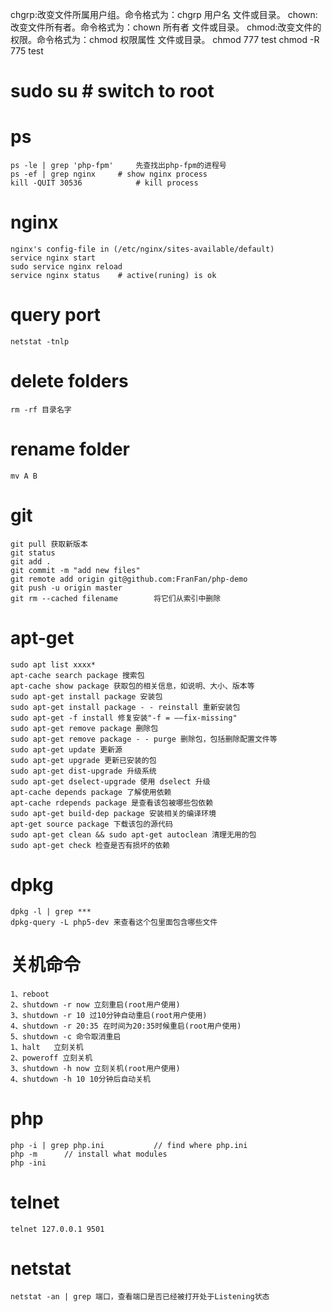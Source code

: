 chgrp:改变文件所属用户组。命令格式为：chgrp 用户名 文件或目录。
chown:改变文件所有者。命令格式为：chown 所有者 文件或目录。
chmod:改变文件的权限。命令格式为：chmod 权限属性 文件或目录。
        chmod 777 test
        chmod -R 775 test

# sudo su   # switch to root

# ps
	ps -le | grep 'php-fpm'   	先查找出php-fpm的进程号
	ps -ef | grep nginx     # show nginx process
	kill -QUIT 30536        	# kill process

# nginx
	nginx's config-file in (/etc/nginx/sites-available/default)
	service nginx start
	sudo service nginx reload
	service nginx status    # active(runing) is ok



# query port
	netstat -tnlp


# delete folders
	rm -rf 目录名字

# rename folder
	mv A B

# git
	git pull 获取新版本
	git status
	git add .
	git commit -m "add new files"
	git remote add origin git@github.com:FranFan/php-demo
	git push -u origin master 
	git rm --cached filename		将它们从索引中删除


# apt-get
	sudo apt list xxxx*
	apt-cache search package 搜索包
	apt-cache show package 获取包的相关信息，如说明、大小、版本等
	sudo apt-get install package 安装包
	sudo apt-get install package - - reinstall 重新安装包
	sudo apt-get -f install 修复安装"-f = ——fix-missing"
	sudo apt-get remove package 删除包
	sudo apt-get remove package - - purge 删除包，包括删除配置文件等
	sudo apt-get update 更新源
	sudo apt-get upgrade 更新已安装的包
	sudo apt-get dist-upgrade 升级系统
	sudo apt-get dselect-upgrade 使用 dselect 升级
	apt-cache depends package 了解使用依赖
	apt-cache rdepends package 是查看该包被哪些包依赖
	sudo apt-get build-dep package 安装相关的编译环境
	apt-get source package 下载该包的源代码
	sudo apt-get clean && sudo apt-get autoclean 清理无用的包
	sudo apt-get check 检查是否有损坏的依赖

# dpkg
	dpkg -l | grep ***	
	dpkg-query -L php5-dev 来查看这个包里面包含哪些文件	

# 关机命令
	1、reboot 
	2、shutdown -r now 立刻重启(root用户使用) 
	3、shutdown -r 10 过10分钟自动重启(root用户使用) 
	4、shutdown -r 20:35 在时间为20:35时候重启(root用户使用) 
	5、shutdown -c 命令取消重启 
	1、halt   立刻关机 
	2、poweroff 立刻关机 
	3、shutdown -h now 立刻关机(root用户使用) 
	4、shutdown -h 10 10分钟后自动关机 

# php
	php -i | grep php.ini 			// find where php.ini
	php -m		// install what modules
	php -ini

# telnet
	telnet 127.0.0.1 9501

# netstat
	netstat -an | grep 端口，查看端口是否已经被打开处于Listening状态
